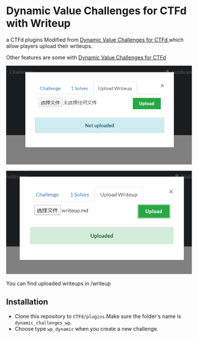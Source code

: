 # Dynamic Value Challenges for CTFd with Writeup
a CTFd plugins Modified from [Dynamic Value Challenges for CTFd](https://github.com/CTFd/CTFd/blob/master/CTFd/plugins/dynamic_challenges/README.md),which allow players upload their writeups.

Other features are some with [Dynamic Value Challenges for CTFd](https://github.com/CTFd/CTFd/blob/master/CTFd/plugins/dynamic_challenges/README.md)

![not uploaded](images/not_uploaded.PNG)

![not uploaded](images/uploaded.PNG)

You can find uploaded writeups in /writeup

## Installation
* Clone this repository to `CTFd/plugins`.Make sure the folder's name is `dynamic_challenges_wp`.
* Choose type `wp_dynamic` when you create a new challenge.
